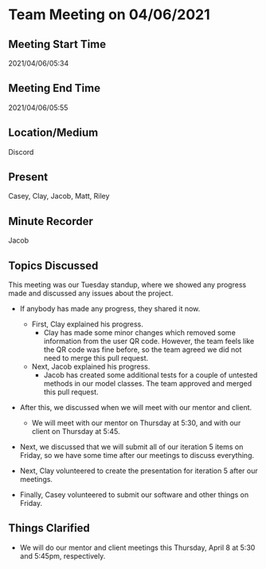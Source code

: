 # Team Meeting on 04/06/2021

## Meeting Start Time

2021/04/06/05:34

## Meeting End Time

2021/04/06/05:55

## Location/Medium

Discord

## Present

Casey, Clay, Jacob, Matt, Riley

## Minute Recorder

Jacob

## Topics Discussed

This meeting was our Tuesday standup, where we showed any progress made and discussed any issues about the project.

- If anybody has made any progress, they shared it now.
  - First, Clay explained his progress.
    - Clay has made some minor changes which removed some information from the user QR code. However, the team feels like the QR code was fine before, so the team agreed we did not need to merge this pull request.
  - Next, Jacob explained his progress.
    - Jacob has created some additional tests for a couple of untested methods in our model classes. The team approved and merged this pull request.

- After this, we discussed when we will meet with our mentor and client.
  - We will meet with our mentor on Thursday at 5:30, and with our client on Thursday at 5:45.
- Next, we discussed that we will submit all of our iteration 5 items on Friday, so we have some time after our meetings to discuss everything.
- Next, Clay volunteered to create the presentation for iteration 5 after our meetings.
- Finally, Casey volunteered to submit our software and other things on Friday.

## Things Clarified

- We will do our mentor and client meetings this Thursday, April 8 at 5:30 and 5:45pm, respectively.